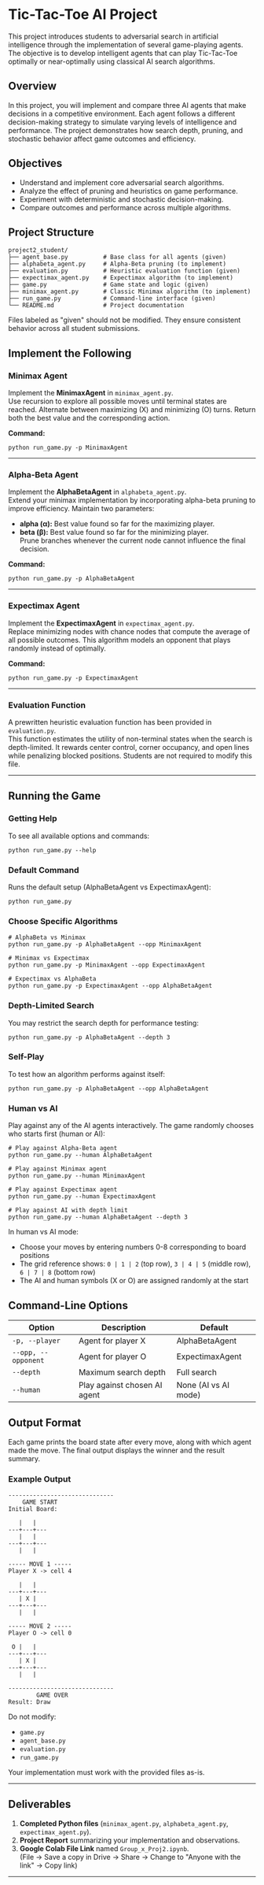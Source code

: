 # Tic-Tac-Toe AI Project

This project introduces students to adversarial search in artificial intelligence through the implementation of several game-playing agents. The objective is to develop intelligent agents that can play Tic-Tac-Toe optimally or near-optimally using classical AI search algorithms.

## Overview

In this project, you will implement and compare three AI agents that make decisions in a competitive environment. Each agent follows a different decision-making strategy to simulate varying levels of intelligence and performance. The project demonstrates how search depth, pruning, and stochastic behavior affect game outcomes and efficiency.

## Objectives

- Understand and implement core adversarial search algorithms.  
- Analyze the effect of pruning and heuristics on game performance.  
- Experiment with deterministic and stochastic decision-making.  
- Compare outcomes and performance across multiple algorithms.

## Project Structure

```
project2_student/
├── agent_base.py          # Base class for all agents (given)
├── alphabeta_agent.py     # Alpha-Beta pruning (to implement)
├── evaluation.py          # Heuristic evaluation function (given)
├── expectimax_agent.py    # Expectimax algorithm (to implement)
├── game.py                # Game state and logic (given)
├── minimax_agent.py       # Classic Minimax algorithm (to implement)
├── run_game.py            # Command-line interface (given)
└── README.md              # Project documentation
```

Files labeled as "given" should not be modified. They ensure consistent behavior across all student submissions.

## Implement the Following

### Minimax Agent
Implement the **MinimaxAgent** in `minimax_agent.py`.  
Use recursion to explore all possible moves until terminal states are reached. Alternate between maximizing (X) and minimizing (O) turns. Return both the best value and the corresponding action.

**Command:**
```
python run_game.py -p MinimaxAgent
```

---

### Alpha-Beta Agent
Implement the **AlphaBetaAgent** in `alphabeta_agent.py`.  
Extend your minimax implementation by incorporating alpha-beta pruning to improve efficiency. Maintain two parameters:  
- **alpha (α):** Best value found so far for the maximizing player.  
- **beta (β):** Best value found so far for the minimizing player.  
Prune branches whenever the current node cannot influence the final decision.

**Command:**
```
python run_game.py -p AlphaBetaAgent
```

---

### Expectimax Agent
Implement the **ExpectimaxAgent** in `expectimax_agent.py`.  
Replace minimizing nodes with chance nodes that compute the average of all possible outcomes. This algorithm models an opponent that plays randomly instead of optimally.

**Command:**
```
python run_game.py -p ExpectimaxAgent
```

---

### Evaluation Function
A prewritten heuristic evaluation function has been provided in `evaluation.py`.  
This function estimates the utility of non-terminal states when the search is depth-limited. It rewards center control, corner occupancy, and open lines while penalizing blocked positions. Students are not required to modify this file.

---

## Running the Game

### Getting Help
To see all available options and commands:
```
python run_game.py --help
```

### Default Command
Runs the default setup (AlphaBetaAgent vs ExpectimaxAgent):
```
python run_game.py
```

### Choose Specific Algorithms
```
# AlphaBeta vs Minimax
python run_game.py -p AlphaBetaAgent --opp MinimaxAgent

# Minimax vs Expectimax
python run_game.py -p MinimaxAgent --opp ExpectimaxAgent

# Expectimax vs AlphaBeta
python run_game.py -p ExpectimaxAgent --opp AlphaBetaAgent
```

### Depth-Limited Search
You may restrict the search depth for performance testing:
```
python run_game.py -p AlphaBetaAgent --depth 3
```

### Self-Play
To test how an algorithm performs against itself:
```
python run_game.py -p AlphaBetaAgent --opp AlphaBetaAgent
```

### Human vs AI
Play against any of the AI agents interactively. The game randomly chooses who starts first (human or AI):
```
# Play against Alpha-Beta agent
python run_game.py --human AlphaBetaAgent

# Play against Minimax agent
python run_game.py --human MinimaxAgent

# Play against Expectimax agent
python run_game.py --human ExpectimaxAgent

# Play against AI with depth limit
python run_game.py --human AlphaBetaAgent --depth 3
```

In human vs AI mode:
- Choose your moves by entering numbers 0-8 corresponding to board positions
- The grid reference shows: `0 | 1 | 2` (top row), `3 | 4 | 5` (middle row), `6 | 7 | 8` (bottom row)
- The AI and human symbols (X or O) are assigned randomly at the start

## Command-Line Options

| Option | Description | Default |
|--------|--------------|----------|
| `-p, --player` | Agent for player X | AlphaBetaAgent |
| `--opp, --opponent` | Agent for player O | ExpectimaxAgent |
| `--depth` | Maximum search depth | Full search |
| `--human` | Play against chosen AI agent | None (AI vs AI mode) |

## Output Format

Each game prints the board state after every move, along with which agent made the move. The final output displays the winner and the result summary.

### Example Output

```
------------------------------
    GAME START
Initial Board:

   |   |   
---+---+---
   |   |   
---+---+---
   |   |   

----- MOVE 1 -----
Player X -> cell 4

   |   |   
---+---+---
   | X |   
---+---+---
   |   |   

----- MOVE 2 -----
Player O -> cell 0

 O |   |   
---+---+---
   | X |   
---+---+---
   |   |   

------------------------------
        GAME OVER
Result: Draw
```

Do not modify:
- `game.py`  
- `agent_base.py`  
- `evaluation.py`  
- `run_game.py`  

Your implementation must work with the provided files as-is.

---

## Deliverables

1. **Completed Python files** (`minimax_agent.py`, `alphabeta_agent.py`, `expectimax_agent.py`).  
2. **Project Report** summarizing your implementation and observations.  
3. **Google Colab File Link** named `Group_x_Proj2.ipynb`.  
   (File → Save a copy in Drive → Share → Change to "Anyone with the link" → Copy link)

---

